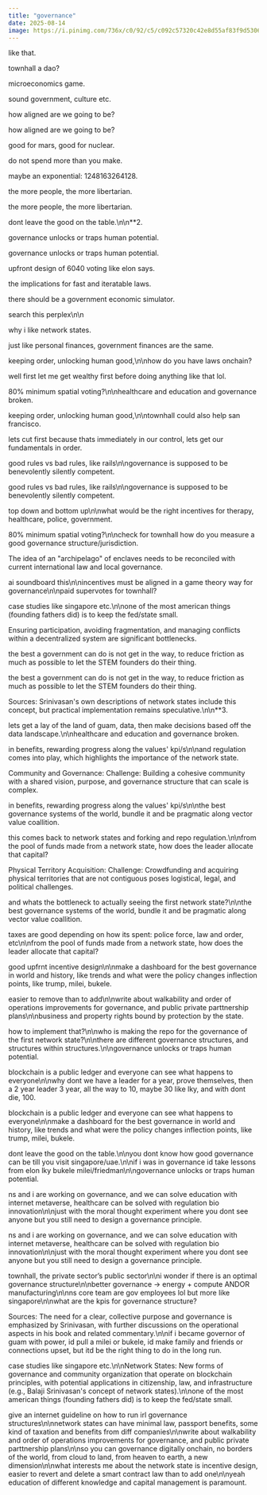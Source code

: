 ```yaml
---
title: "governance"
date: 2025-08-14
image: https://i.pinimg.com/736x/c0/92/c5/c092c57320c42e8d55af83f9d5306314.jpg
---
```


like that.

townhall a dao?

microeconomics game.

sound government, culture etc.

how aligned are we going to be?

how aligned are we going to be?

good for mars, good for nuclear.

do not spend more than you make.

maybe an exponential: 1248163264128.

the more people, the more libertarian.

the more people, the more libertarian.

dont leave the good on the table.\n\n**2.

governance unlocks or traps human potential.

governance unlocks or traps human potential.

upfront design of 6040 voting like elon says.

the implications for fast and iteratable laws.

there should be a government economic simulator.

search this perplex\n\n

why i like network states.

just like personal finances, government finances are the same.

keeping order, unlocking human good,\n\nhow do you have laws onchain?

well first let me get wealthy first before doing anything like that lol.

80% minimum spatial voting?\n\nhealthcare and education and governance broken.

keeping order, unlocking human good,\n\ntownhall could also help san francisco.

lets cut first because thats immediately in our control, lets get our fundamentals in order.

good rules vs bad rules, like rails\n\ngovernance is supposed to be benevolently silently competent.

good rules vs bad rules, like rails\n\ngovernance is supposed to be benevolently silently competent.

top down and bottom up\n\nwhat would be the right incentives for therapy, healthcare, police, government.

80% minimum spatial voting?\n\ncheck for townhall how do you measure a good governance structure/jurisdiction.

The idea of an "archipelago" of enclaves needs to be reconciled with current international law and local governance.

ai soundboard this\n\nincentives must be aligned in a game theory way for governance\n\npaid supervotes for townhall?

case studies like singapore etc.\n\none of the most american things (founding fathers did) is to keep the fed/state small.

Ensuring participation, avoiding fragmentation, and managing conflicts within a decentralized system are significant bottlenecks.

the best a government can do is not get in the way, to reduce friction as much as possible to let the STEM founders do their thing.

the best a government can do is not get in the way, to reduce friction as much as possible to let the STEM founders do their thing.

Sources: Srinivasan's own descriptions of network states include this concept, but practical implementation remains speculative.\n\n**3.

lets get a lay of the land of guam, data, then make decisions based off the data landscape.\n\nhealthcare and education and governance broken.

in benefits, rewarding progress along the values' kpi/s\n\nand regulation comes into play, which highlights the importance of the network state.

Community and Governance: Challenge: Building a cohesive community with a shared vision, purpose, and governance structure that can scale is complex.

in benefits, rewarding progress along the values' kpi/s\n\nthe best governance systems of the world, bundle it and be pragmatic along vector value coallition.

this comes back to network states and forking and repo regulation.\n\nfrom the pool of funds made from a network state, how does the leader allocate that capital?

Physical Territory Acquisition: Challenge: Crowdfunding and acquiring physical territories that are not contiguous poses logistical, legal, and political challenges.

and whats the bottleneck to actually seeing the first network state?\n\nthe best governance systems of the world, bundle it and be pragmatic along vector value coallition.

taxes are good depending on how its spent: police force, law and order, etc\n\nfrom the pool of funds made from a network state, how does the leader allocate that capital?

good upfrnt incentive design\n\nmake a dashboard for the best governance in world and history, like trends and what were the policy changes inflection points, like trump, milei, bukele.

easier to remove than to add\n\nwrite about walkability and order of operations improvements for governance, and public private parttnership plans\n\nbusiness and property rights bound by protection by the state.

how to implement that?\n\nwho is making the repo for the governance of the first network state?\n\nthere are different governance structures, and structures within structures.\n\ngovernance unlocks or traps human potential.

blockchain is a public ledger and everyone can see what happens to everyone\n\nwhy dont we have a leader for a year, prove themselves, then a 2 year leader 3 year, all the way to 10, maybe 30 like lky, and with dont die, 100.

blockchain is a public ledger and everyone can see what happens to everyone\n\nmake a dashboard for the best governance in world and history, like trends and what were the policy changes inflection points, like trump, milei, bukele.

dont leave the good on the table.\n\nyou dont know how good governance can be till you visit singapore/uae.\n\nif i was in governance id take lessons from elon lky bukele milei/friedman\n\ngovernance unlocks or traps human potential.

ns and i are working on governance, and we can solve education with internet metaverse, healthcare can be solved with regulation bio innovation\n\njust with the moral thought experiment where you dont see anyone but you still need to design a governance principle.

ns and i are working on governance, and we can solve education with internet metaverse, healthcare can be solved with regulation bio innovation\n\njust with the moral thought experiment where you dont see anyone but you still need to design a governance principle.

townhall, the private sector’s public sector\n\ni wonder if there is an optimal governance structure\n\nbetter governance -> energy + compute ANDOR manufacturing\n\nns core team are gov employees lol but more like singapore\n\nwhat are the kpis for governance structure?

Sources: The need for a clear, collective purpose and governance is emphasized by Srinivasan, with further discussions on the operational aspects in his book and related commentary.\n\nif i became governor of guam with power, id pull a milei or bukele, id make family and friends or connections upset, but itd be the right thing to do in the long run.

case studies like singapore etc.\n\nNetwork States: New forms of governance and community organization that operate on blockchain principles, with potential applications in citizenship, law, and infrastructure (e.g., Balaji Srinivasan's concept of network states).\n\none of the most american things (founding fathers did) is to keep the fed/state small.

give an internet guideline on how to run irl governance structures\n\nnetwork states can have minimal law, passport benefits, some kind of taxation and benefits from diff companies\n\nwrite about walkability and order of operations improvements for governance, and public private parttnership plans\n\nso you can governance digitally onchain, no borders of the world, from cloud to land, from heaven to earth, a new dimension\n\nwhat interests me about the network state is incentive design, easier to revert and delete a smart contract law than to add one\n\nyeah education of different knowledge and capital management is paramount.
